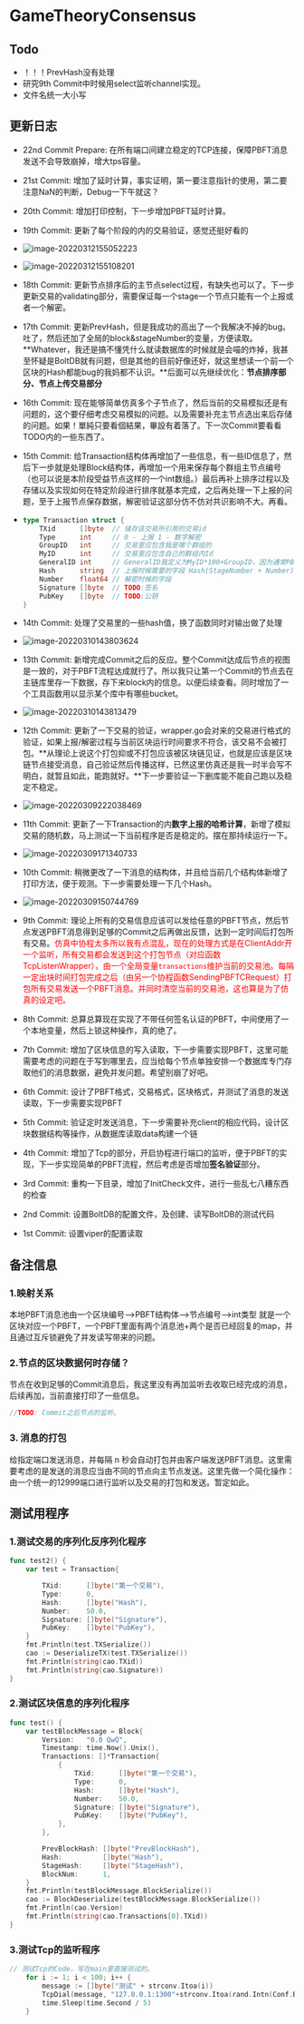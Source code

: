 # GameTheoryConsensus

## Todo
- ！！！PrevHash没有处理
- 研究9th Commit中时候用select监听channel实现。
- 文件名统一大小写

## 更新日志

- 22nd Commit Prepare: 在所有端口间建立稳定的TCP连接，保障PBFT消息发送不会导致崩掉，增大tps容量。

- 21st Commit: 增加了延时计算，事实证明，第一要注意指针的使用，第二要注意NaN的判断，Debug一下午就这？

- 20th Commit: 增加打印控制，下一步增加PBFT延时计算。

- 19th Commit: 更新了每个阶段的内的交易验证，感觉还挺好看的

- ![image-20220312155052223](https://luochengyu.oss-cn-beijing.aliyuncs.com/img/image-20220312155052223.png)

- ![image-20220312155108201](https://luochengyu.oss-cn-beijing.aliyuncs.com/img/image-20220312155108201.png)

- 18th Commit: 更新节点排序后的主节点select过程，有缺失也可以了。下一步更新交易的validating部分，需要保证每一个stage一个节点只能有一个上报或者一个解密。

- 17th Commit: 更新PrevHash，但是我成功的高出了一个我解决不掉的bug。吐了，然后还加了全局的block&stageNumber的变量，方便读取。**Whatever，我还是搞不懂凭什么就读数据库的时候就是会喵的炸掉，我甚至怀疑是BoltDB就有问题，但是其他的目前好像还好，就这里想读一个前一个区块的Hash都能bug的我妈都不认识。**后面可以先继续优化：**节点排序部分、节点上传交易部分**

- 16th Commit: 现在能够简单仿真多个子节点了，然后当前的交易模拟还是有问题的，这个要仔细考虑交易模拟的问题。以及需要补充主节点选出来后存储的问题。如果！單純只要看個結果，畢設有着落了。下一次Commit要看看TODO内的一些东西了。

- 15th Commit: 给Transaction结构体再增加了一些信息，有一些ID信息了，然后下一步就是处理Block结构体，再增加一个用来保存每个群组主节点编号（也可以说是本阶段受益节点这样的一个int数组。）最后再补上排序过程以及存储以及实现如何在特定阶段进行排序就基本完成，之后再处理一下上报的问题，至于上报节点保存数据，解密验证这部分仿不仿对共识影响不大。再看。

- ```go
  type Transaction struct {
      TXid      []byte  // 储存该交易所引用的交易id
      Type      int     // 0 - 上报 1 - 数字解密
      GroupID   int     // 交易里应包含我是哪个群组的
      MyID      int     // 交易里应包含自己的群组内Id
      GeneralID int     // GeneralID我定义为MyID*100+GroupID，因为通常PBFT节点数量100-
      Hash      string  // 上报时候需要的字段 Hash(StageNumber + Number)
      Number    float64 // 解密时候的字段
      Signature []byte  // TODO:签名
      PubKey    []byte  // TODO:公钥
  }
  ```

- 14th Commit: 处理了交易里的一些hash值，换了函数同时对输出做了处理

- ![image-20220310143803624](https://luochengyu.oss-cn-beijing.aliyuncs.com/img/image-20220310143803624.png)

- 13th Commit: 新增完成Commit之后的反应。整个Commit达成后节点的视图是一致的，对于PBFT流程达成就行了。所以我只让第一个Commit的节点去在主链库里存一下数据，存下来block内的信息。以便后续查看。同时增加了一个工具函数用以显示某个库中有哪些bucket。

- ![image-20220310143813479](https://luochengyu.oss-cn-beijing.aliyuncs.com/img/image-20220310143813479.png)

- 12th Commit: 更新了一下交易的验证，wrapper.go会对来的交易进行格式的验证，如果上报/解密过程与当前区块运行时间要求不符合，该交易不会被打包。**从理论上说这个打包抑或不打包应该被区块链见证，也就是应该是区块链节点接受消息，自己验证然后传播这样，已然这里仿真还是我一时半会写不明白，就暂且如此，能跑就好。**下一步要验证一下删库能不能自己跑以及稳定不稳定。

- ![image-20220309222038469](https://luochengyu.oss-cn-beijing.aliyuncs.com/img/image-20220309222038469.png)

- 11th Commit: 更新了一下Transaction的内**数字上报的哈希计算**，新增了模拟交易的随机数，马上测试一下当前程序是否是稳定的。摆在那持续运行一下。

- ![image-20220309171340733](https://luochengyu.oss-cn-beijing.aliyuncs.com/img/image-20220309171340733.png)

- 10th Commit: 稍微更改了一下消息的结构体，并且给当前几个结构体新增了打印方法，便于观测。下一步需要处理一下几个Hash。

- ![image-20220309150744769](https://luochengyu.oss-cn-beijing.aliyuncs.com/img/image-20220309150744769.png?versionId=CAEQHhiBgIDw45y2.xciIDMwMWVmNjdjOTE5OTQ3NzFiYzg3ODliM2I2MzEyYjAy)

- 9th Commit: 理论上所有的交易信息应该可以发给任意的PBFT节点，然后节点发送PBFT消息得到足够的Commit之后再做出反馈，达到一定时间后打包所有交易。<font color = red>仿真中协程太多所以我有点混乱，现在的处理方式是在ClientAddr开一个监听，所有交易都会发送到这个打包节点（对应函数TcpListenWrapper），由一个全局变量`transactions`维护当前的交易池。每隔一定出块时间打包完成之后（由另一个协程函数SendingPBFTCRequest）打包所有交易发送一个PBFT消息。并同时清空当前的交易池，这也算是为了仿真的设定吧。</font>

- 8th Commit: 总算总算现在实现了不带任何签名认证的PBFT，中间使用了一个本地变量，然后上锁这种操作，真的绝了。

- 7th Commit: 增加了区块信息的写入读取，下一步需要实现PBFT，这里可能需要考虑的问题在于写到哪里去，应当给每个节点单独安排一个数据库专门存取他们的消息数据，避免并发问题。希望别崩了好吧。

- 6th Commit: 设计了PBFT格式，交易格式，区块格式，并测试了消息的发送读取，下一步需要实现PBFT

- 5th Commit: 验证定时发送消息，下一步需要补充client的相应代码，设计区块数据结构等操作，从数据库读取data构建一个链

- 4th Commit: 增加了Tcp的部分，开启协程进行端口的监听，便于PBFT的实现，下一步实现简单的PBFT流程，然后考虑是否增加**签名验证**部分。

- 3rd Commit: 重构一下目录，增加了InitCheck文件，进行一些乱七八糟东西的检查

- 2nd Commit: 设置BoltDB的配置文件，及创建、读写BoltDB的测试代码

- 1st Commit: 设置viper的配置读取

## 备注信息
### 1.映射关系
本地PBFT消息池由一个区块编号-->PBFT结构体-->节点编号-->int类型
就是一个区块对应一个PBFT，一个PBFT里面有两个消息池+两个是否已经回复的map，并且通过互斥锁避免了并发读写带来的问题。
### 2.节点的区块数据何时存储？
节点在收到足够的Commit消息后，我这里没有再加监听去收取已经完成的消息，后续再加，当前直接打印了一些信息。
```go
//TODO: Commit之后节点的监听。
```

### 3. 消息的打包
给指定端口发送消息，并每隔 n 秒会自动打包并由客户端发送PBFT消息。这里需要考虑的是发送的消息应当由不同的节点向主节点发送。这里先做一个简化操作：由一个统一的12999端口进行监听以及交易的打包和发送。暂定如此。


## 测试用程序

### 1.测试交易的序列化反序列化程序
```go
func test2() {
	var test = Transaction{

		TXid:      []byte("第一个交易"),
		Type:      0,
		Hash:      []byte("Hash"),
		Number:    50.0,
		Signature: []byte("Signature"),
		PubKey:    []byte("PubKey"),
	}
	fmt.Println(test.TXSerialize())
	cao := DeserializeTX(test.TXSerialize())
	fmt.Println(string(cao.TXid))
	fmt.Println(string(cao.Signature))
}

```
### 2.测试区块信息的序列化程序
```go
func test() {
	var testBlockMessage = Block{
		Version:   "0.0 QwQ",
		Timestamp: time.Now().Unix(),
		Transactions: []*Transaction{
			{
				TXid:      []byte("第一个交易"),
				Type:      0,
				Hash:      []byte("Hash"),
				Number:    50.0,
				Signature: []byte("Signature"),
				PubKey:    []byte("PubKey"),
			},
		},

		PrevBlockHash: []byte("PrevBlockHash"),
		Hash:          []byte("Hash"),
		StageHash:     []byte("StageHash"),
		BlockNum:      1,
	}
	fmt.Println(testBlockMessage.BlockSerialize())
	cao := BlockDeserialize(testBlockMessage.BlockSerialize())
	fmt.Println(cao.Version)
	fmt.Println(string(cao.Transactions[0].TXid))
}
```
### 3.测试Tcp的监听程序
```go
// 测试Tcp的Code，写在main里直接测试的。
	for i := 1; i < 100; i++ {
		message := []byte("测试" + strconv.Itoa(i))
		TcpDial(message, "127.0.0.1:1300"+strconv.Itoa(rand.Intn(Conf.Basic.GroupNumber)))
		time.Sleep(time.Second / 5)
	}
```
